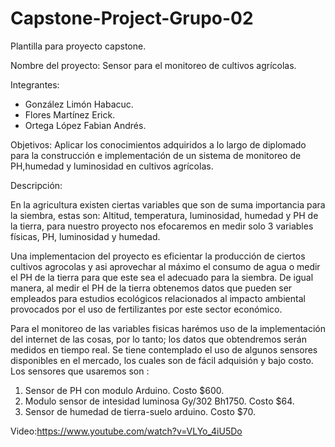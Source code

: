 # Capstone-Project-Grupo-02
Plantilla para proyecto capstone. 

Nombre del proyecto: Sensor para el monitoreo de cultivos agrícolas. 

Integrantes: 
- González Limón Habacuc.
- Flores Martínez Erick.
- Ortega López Fabian Andrés.

Objetivos:
Aplicar los conocimientos adquiridos a lo largo de diplomado para la construcción e implementación de un sistema de monitoreo de PH,humedad y luminosidad en cultivos agrícolas. 

Descripción: 

En la agricultura existen ciertas variables que son de suma importancia para la siembra, estas son: Altitud, temperatura, luminosidad, humedad y PH de la tierra, para nuestro proyecto nos efocaremos en medir solo 3 variables físicas, PH, luminosidad y humedad.  

Una implementacion del proyecto es eficientar la producción de ciertos cultivos agrocolas y asi aprovechar al máximo el consumo de agua o medir el PH de la tierra para que este sea el adecuado para la siembra. De igual manera, al medir el PH de la tierra obtenemos datos que pueden ser empleados para estudios ecológicos relacionados al impacto ambiental provocados por el uso de fertilizantes por este sector económico. 

Para el monitoreo de las variables fisicas harémos uso de la implementación del internet de las cosas, por lo tanto; los datos que obtendremos serán medidos en tiempo real. Se tiene contemplado el uso de algunos sensores disponibles en el mercado, los cuales son de fácil adquisión y bajo costo. Los sensores que usaremos son :
1. Sensor de PH con modulo Arduino.  Costo $600.
2. Modulo sensor de intesidad luminosa Gy/302 Bh1750. Costo $64.
3. Sensor de humedad de tierra-suelo arduino. Costo $70.

Video:https://www.youtube.com/watch?v=VLYo_4iU5Do


